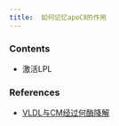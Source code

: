 ```yaml
---
title:  如何记忆apoCⅡ的作用
--- 
```


### Contents
- 激活LPL
### References
- [VLDL与CM经过何酶降解](/VLDL与CM经过何酶降解)

